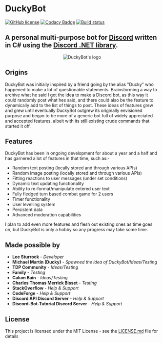 # DuckyBot 
[![GitHub license](https://img.shields.io/badge/license-MIT-blue.svg)](https://github.com/leestoge/DuckyBot/blob/master/LICENSE)
[![Codacy Badge](https://api.codacy.com/project/badge/Grade/6b7761cca392400aafb6cb0d41e08aea)](https://www.codacy.com/app/leestoge/DuckyBot?utm_source=github.com&amp;utm_medium=referral&amp;utm_content=leestoge/DuckyBot&amp;utm_campaign=Badge_Grade)
[![Build status](https://ci.appveyor.com/api/projects/status/kd612i4wy06xx57u?svg=true)](https://ci.appveyor.com/project/leestoge/duckybot)
## A personal multi-purpose bot for [Discord](https://discordapp.com/ "Discord's Homepage") written in C# using the [Discord .NET library](https://github.com/RogueException/Discord.Net).
<p align="center">
  <img src="https://i.imgur.com/QUihDfL.jpg" alt="DuckyBot's logo"/>
</p>

## Origins
DuckyBot was initially inspired by a friend going by the alias "Ducky" who happened to make a lot of questionable statements. Brainstorming a way to archive what he said I got the idea to make a Discord bot, as this way it could randomly post what hes said, and there could also be the feature to dynamically add to the list of things to post. These ideas of features grew and grew until eventually DuckyBot outgrew its originally envisioned purpose and began to be more of a generic bot full of widely appreciated and accepted features, albeit with its still existing crude commands that started it off.
## Features
 DuckyBot has been in ongoing development for about a year and a half and has garnered a lot of features in that time, such as:-

* Random text posting (locally stored and through various APIs)
* Random image posting (locally stored and through various APIs)
* Fitting reactions to user messages (under set conditions)
* Dynamic text updating functionality
* Ability to re-format/manipulate entered user text
* Fully fledged turn based combat game for 2 users
* Timer functionality
* User levelling system
* Persistent data
* Advanced moderation capabilities

I plan to add even more features and flesh out existing ones as time goes on, but DuckyBot is only a hobby so any progress may take some time.

## Made possible by

* **Lee Sturrock** - *Developer*
* **Michael Martin (Ducky)** - *Spawned the idea of DuckyBot/Ideas/Testing*
* **TDP Community** - *Ideas/Testing*
* **Family** - *Testing*
* **Calum Bain** - *Ideas/Testing*
* **Charles Thomas Merrick Bisset** - *Testing*
* **StackOverflow** - *Help & Support*
* **CodeForge** - *Help & Support*
* **Discord API Discord Server** - *Help & Support*
* **Discord-Bot-Tutorial Discord Server** - *Help & Support*

## License

This project is licensed under the MIT License - see the [LICENSE.md](https://github.com/leestoge/DuckyBot/blob/master/LICENSE) file for details
